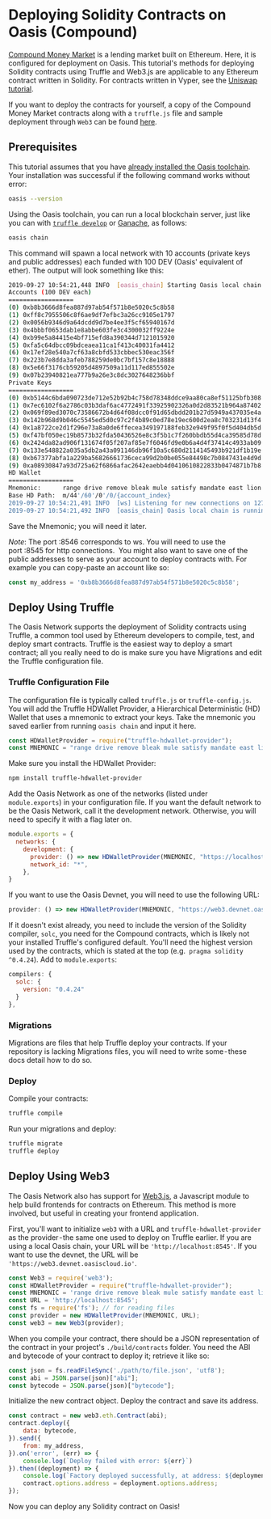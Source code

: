 # Deploying Solidity Contracts on Oasis (Compound)

[Compound Money Market](https://github.com/compound-finance/compound-money-market) is a lending market built on Ethereum. Here, it is configured for deployment on Oasis. This tutorial's methods for deploying Solidity contracts using Truffle and Web3.js are applicable to any Ethereum contract written in Solidity. For contracts written in Vyper, see the [Uniswap tutorial](https://docs.oasis.dev/tutorials/deploy-vyper.html).

If you want to deploy the contracts for yourself, a copy of the Compound Money Market contracts along with a `truffle.js` file and sample deployment through `Web3` can be found [here](https://github.com/oasislabs/compound).

## Prerequisites

This tutorial assumes that you have [already installed the Oasis toolchain](https://docs.oasis.dev/quickstart.html#install-the-oasis-toolchain). Your installation was successful if the following command works without error:

```bash
oasis --version
```

Using the Oasis toolchain, you can run a local blockchain server, just like you can with [`truffle develop`](https://www.trufflesuite.com/docs/truffle/getting-started/using-truffle-develop-and-the-console) or [Ganache](https://github.com/trufflesuite/ganache-cli), as follows:

```bash
oasis chain
```

This command will spawn a local network with 10 accounts (private keys and public addresses) each funded with 100 DEV (Oasis' equivalent of ether). The output will look something like this:

```bash
2019-09-27 10:54:21,448 INFO  [oasis_chain] Starting Oasis local chain
Accounts (100 DEV each)
==================
(0) 0xb8b3666d8fea887d97ab54f571b8e5020c5c8b58
(1) 0xff8c7955506c8f6ae9df7efbc3a26cc9105e1797
(2) 0x0056b9346d9a64dcdd9d7be4ee3f5cf65940167d
(3) 0x4bbbf0653dab1e8abbe603fe3c4300032ff9224e
(4) 0xb99e5a84415e4bf715efd8a390344d7121015920
(5) 0xfa5c64dbcc09bdceaea11ca1f413c40031fa4412
(6) 0x17ef28e540a7cf63a8cbfd533cbbec530eac356f
(7) 0x223b7e8dda3afeb788259de0bc7bf157c8e18888
(8) 0x5e66f3176cb59205d4897509a11d117ed855502e
(9) 0x07b23940821ea777b9a26e3c8dc3027648236bbf
Private Keys
==================
(0) 0xb5144c6bda090723de712e52b92b4c758d78348ddce9aa80ca8ef51125bfb308
(1) 0x7ec6102f6a2786c03b3daf6ac4772491f33925902326a0d2d83521b964a87402
(2) 0x069f89ed3070c73586672b4d64f08dcc0f91d65dbdd201b27d5949a437035e4a
(3) 0x142b968d9b046c5545ed5d0c97c2f4b89c0ed78e19ec600d2ea8c703231d13f4
(4) 0x1a8722ce2d1f296e73a8a0de6ffecea349197188feb32e949f95f0f5d404db5d
(5) 0xf47bf050ec19b8573b32fda50436526e8c3f5b1c7f260bbdb55d4ca39585d78d
(6) 0x2424da82ad906f131674f05f207af85e7f6046fd9e0b6a4d4f37414c4933ab09
(7) 0x133e548822a035a5db2a43a091146db96f10a5c680d2114145493b921df1b19e
(8) 0xb67377abfa1a229ba56826661736ceca99d2b0be055e84498c7b0847431e4d9d
(9) 0xa08930847a93d725a62f6866afac2642eaebb4d0410610822833b0474871b7b8
HD Wallet
==================
Mnemonic:      range drive remove bleak mule satisfy mandate east lion minimum unfold ready
Base HD Path:  m/44'/60'/0'/0/{account_index}
2019-09-27 10:54:21,491 INFO  [ws] Listening for new connections on 127.0.0.1:8546.
2019-09-27 10:54:21,492 INFO  [oasis_chain] Oasis local chain is running
```

Save the Mnemonic; you will need it later. 

_Note_: The port :8546 corresponds to ws. You will need to use the port :8545 for http connections. 
You might also want to save one of the public addresses to serve as your account to deploy contracts with. For example you can copy-paste an account like so:

```js
const my_address = '0xb8b3666d8fea887d97ab54f571b8e5020c5c8b58';
```

## Deploy Using Truffle

The Oasis Network supports the deployment of Solidity contracts using Truffle, a common tool used by Ethereum developers to compile, test, and deploy smart contracts. Truffle is the easiest way to deploy a smart contract; all you really need to do is make sure you have Migrations and edit the Truffle configuration file.

### Truffle Configuration File 

The configuration file is typically called `truffle.js` or `truffle-config.js`. You will add the Truffle HDWallet Provider, a Hierarchical Deterministic (HD) Wallet that uses a mnemonic to extract your keys. Take the mnemonic you saved earlier from running `oasis chain` and input it here.

```js
const HDWalletProvider = require("truffle-hdwallet-provider");
const MNEMONIC = "range drive remove bleak mule satisfy mandate east lion minimum unfold ready";
```
Make sure you install the HDWallet Provider:

```bash
npm install truffle-hdwallet-provider
```

Add the Oasis Network as one of the networks (listed under `module.exports`) in your configuration file. If you want the default network to be the Oasis Network, call it the development network. Otherwise, you will need to specify it with a flag later on.

```js
module.exports = {
  networks: {
    development: {
      provider: () => new HDWalletProvider(MNEMONIC, "https://localhost:8545"),
      network_id: "*",
    },
}
```

If you want to use the Oasis Devnet, you will need to use the following URL:

```js
provider: () => new HDWalletProvider(MNEMONIC, "https://web3.devnet.oasiscloud.io")
```

If it doesn't exist already, you need to include the version of the Solidity compiler, `solc`, you need for the Compound contracts, which is likely not your installed Truffle's configured default. You'll need the highest version used by the contracts, which is stated at the top (e.g.` pragma solidity ^0.4.24`). Add to `module.exports`:

```js
compilers: {
  solc: {
    version: "0.4.24"
  }
},
```

### Migrations

Migrations are files that help Truffle deploy your contracts. If your repository is lacking Migrations files, you will need to write some - these docs detail how to do so.

### Deploy

Compile your contracts:

```bash
truffle compile
```
Run your migrations and deploy:

```bash
truffle migrate
truffle deploy
```

## Deploy Using Web3

The Oasis Network also has support for [Web3.js](https://web3js.readthedocs.io/en/v1.2.0/getting-started.html), a Javascript module to help build frontends for contracts on Ethereum. This method is more involved, but useful in creating your frontend application.

First, you'll want to initialize `web3` with a URL and `truffle-hdwallet-provider` as the provider - the same one used to deploy on Truffle earlier. If you are using a local Oasis chain, your URL will be `'http://localhost:8545'`. If you want to use the devnet, the URL will be `'https://web3.devnet.oasiscloud.io'`.

```js
const Web3 = require('web3');
const HDWalletProvider = require("truffle-hdwallet-provider");
const MNEMONIC = 'range drive remove bleak mule satisfy mandate east lion minimum unfold ready';
const URL = 'http://localhost:8545';
const fs = require('fs'); // for reading files
const provider = new HDWalletProvider(MNEMONIC, URL);
const web3 = new Web3(provider);
```

When you compile your contract, there should be a JSON representation of the contract in your project's `./build/contracts` folder. You need the ABI and bytecode of your contract to deploy it; retrieve it like so:

```js
const json = fs.readFileSync('./path/to/file.json', 'utf8');
const abi = JSON.parse(json)["abi"];
const bytecode = JSON.parse(json)["bytecode"];
```

Initialize the new contract object. Deploy the contract and save its address.

```js
const contract = new web3.eth.Contract(abi);
contract.deploy({
    data: bytecode,
}).send({
    from: my_address,
}).on('error', (err) => {
    console.log(`Deploy failed with error: ${err}`)
}).then((deployment) => {
    console.log(`Factory deployed successfully, at address: ${deployment.options.address}`);
    contract.options.address = deployment.options.address;
});
```

Now you can deploy any Solidity contract on Oasis!
